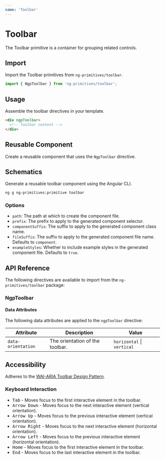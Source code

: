 ```yaml
---
name: 'Toolbar'
---
```


# Toolbar

The Toolbar primitive is a container for grouping related controls.

<docs-example name="toolbar"></docs-example>

## Import

Import the Toolbar primitives from `ng-primitives/toolbar`.

```ts
import { NgpToolbar } from 'ng-primitives/toolbar';
```

## Usage

Assemble the toolbar directives in your template.

```html
<div ngpToolbar>
  <!-- Toolbar content -->
</div>
```

## Reusable Component

Create a reusable component that uses the `NgpToolbar` directive.

<docs-snippet name="toolbar"></docs-snippet>

## Schematics

Generate a reusable toolbar component using the Angular CLI.

```bash npm
ng g ng-primitives:primitive toolbar
```

### Options

- `path`: The path at which to create the component file.
- `prefix`: The prefix to apply to the generated component selector.
- `componentSuffix`: The suffix to apply to the generated component class name.
- `fileSuffix`: The suffix to apply to the generated component file name. Defaults to `component`.
- `exampleStyles`: Whether to include example styles in the generated component file. Defaults to `true`.

## API Reference

The following directives are available to import from the `ng-primitives/toolbar` package:

### NgpToolbar

<api-docs name="NgpToolbar"></api-docs>

#### Data Attributes

The following data attributes are applied to the `ngpToolbar` directive:

| Attribute          | Description                     | Value                      |
| ------------------ | ------------------------------- | -------------------------- |
| `data-orientation` | The orientation of the toolbar. | `horizontal` \| `vertical` |

## Accessibility

Adheres to the [WAI-ARIA Toolbar Design Pattern](https://www.w3.org/WAI/ARIA/apg/patterns/toolbar).

### Keyboard Interaction

- <kbd>Tab</kbd> - Moves focus to the first interactive element in the toolbar.
- <kbd>Arrow Down</kbd> - Moves focus to the next interactive element (vertical orientation).
- <kbd>Arrow Up</kbd> - Moves focus to the previous interactive element (vertical orientation).
- <kbd>Arrow Right</kbd> - Moves focus to the next interactive element (horizontal orientation).
- <kbd>Arrow Left</kbd> - Moves focus to the previous interactive element (horizontal orientation).
- <kbd>Home</kbd> - Moves focus to the first interactive element in the toolbar.
- <kbd>End</kbd> - Moves focus to the last interactive element in the toolbar.
